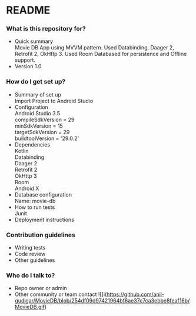 # README #

### What is this repository for? ###

* Quick summary\
Movie DB App using MVVM pattern. Used Databinding, Daager 2, Retrofit 2, OkHttp 3. Used Room Databased for persistence and Offline support.
* Version 1.0

### How do I get set up? ###

* Summary of set up\
   Import Project to Android Studio
* Configuration\
    Android Studio 3.5\
    compileSdkVersion = 29\
    minSdkVersion = 15\
    targetSdkVersion = 29\
    buildtoolVersion = '29.0.2'
* Dependencies\
    Kotlin\
    Databinding\
    Daager 2\
    Retrofit 2\
    OkHttp 3\
    Room\
    Android X
* Database configuration\
    Name: movie-db
* How to run tests\
    Junit
* Deployment instructions

### Contribution guidelines ###

* Writing tests
* Code review
* Other guidelines

### Who do I talk to? ###

* Repo owner or admin
* Other community or team contact
![]i(https://github.com/anil-gudigar/MovieDB/blob/254df09d97421964bf6ae37c7ca3ebbe8feaf16b/MovieDB.gif) 
